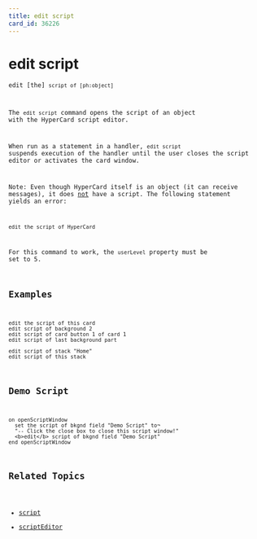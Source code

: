```yaml
---
title: edit script
card_id: 36226
---
```


# edit script

<code>edit [the] <code>script of [ph:object]</code>

The <code>edit script</code> command opens the script of an object with the HyperCard script editor.  

When run as a statement in a handler, <code>edit script</code> suspends execution of the handler until the user closes the script editor or activates the card window.

Note: Even though HyperCard itself is an object (it can receive messages), it does <u>not</u> have a script. The following statement yields an error:

```
edit the script of HyperCard
```

For this command to work, the <code>userLevel</code> property must be set to 5.

## Examples

```
edit the script of this card
edit script of background 2
edit script of card button 1 of card 1
edit script of last background part

edit script of stack "Home"
edit script of this stack
```

## Demo Script

```
on openScriptWindow
  set the script of bkgnd field "Demo Script" to¬
  "-- Click the close box to close this script window!"
  <b>edit</b> script of bkgnd field "Demo Script"
end openScriptWindow
```

## Related Topics

* [script](/HyperTalkReference/properties/script)
* [scriptEditor](/HyperTalkReference/properties/scriptEditor)
